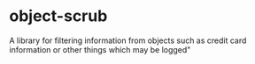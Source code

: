 # object-scrub
A library for filtering information from objects such as credit card information or other things which may be logged"
